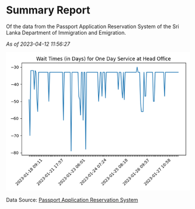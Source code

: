 # Summary Report

Of the data from the Passport Application Reservation System of the Sri Lanka Department of Immigration and Emigration.

*As of 2023-04-12 11:56:27*

![Wait Time Chart](summary.wait_time_chart.png)

Data Source: [Passport Application Reservation System](https://eservices.immigration.gov.lk:8443/appointment/pages/reservationApplication.xhtml)